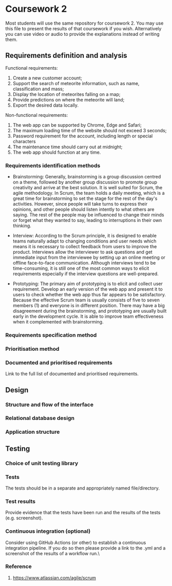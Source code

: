 # Coursework 2

 Most students will use the same repository for coursework 2. You may use this file to present the results of that
 coursework if you wish. Alternatively you can use video or audio to provide the explanations instead of writing them.

 ## Requirements definition and analysis
 Functional requirements: 
 1. Create a new customer account;
 2. Support the search of meteorite information, such as name, classification and mass;
 3. Display the location of meteorites falling on a map;
 4. Provide predictions on where the meteorite will land;
 5. Export the desired data locally.

 Non-functional requirements:
 1. The web app can be supported by Chrome, Edge and Safari;
 2. The maximum loading time of the website should not exceed 3 seconds;
 3. Password requirement for the account, including length or special characters
 4. The maintenance time should carry out at midnight;
 5. The web app should function at any time.

 ### Requirements identification methods
 - Brainstorming: Generally, brainstorming is a group discussion centred on a theme, followed by another group discussion 
   to promote group creativity and arrive at the best solution. It is well suited for Scrum, the agile methodology. In Scrum, 
   the team holds a daily meeting, which is a great time for brainstorming to set the stage for the rest of the day's activities.
   However, since people will take turns to express their opinions, and other people should listen intently to what others 
   are saying. The rest of the people may be influenced to change their minds or forget what they wanted to say, leading
   to interruptions in their own thinking.


 - Interview: According to the Scrum principle, it is designed to enable teams naturally adapt to changing conditions and
   user needs which means it is necessary to collect feedback from users to improve the product. Interviews allow the interviewer
   to ask questions and get immediate input from the interviewee by setting up an online meeting or offline face-to-face
   communication. Although interviews tend to be time-consuming, it is still one of the most common ways to elicit requirements
   especially if the interview questions are well-prepared.
   

 - Prototyping: The primary aim of prototyping is to elicit and collect user requirement. Develop an early version of the 
   web app and present it to users to check whether the web app thus far appears to be satisfactory. Because the effective
   Scrum team is usually consists of five to seven members (1) and everyone is in different position. There may have a big
   disagreement during the brainstorming, and prototyping are usually built early in the development cycle. It is able to 
   improve team effectiveness when it complemented with brainstorming.
   
 
 ### Requirements specification method
 


 ### Prioritisation method


 ### Documented and prioritised requirements
 Link to the full list of documented and prioritised requirements.


 ## Design
 ### Structure and flow of the interface
 

 ### Relational database design

 ### Application structure


 ## Testing
 ### Choice of unit testing library

 ### Tests
 The tests should be in a separate and appropriately named file/directory.

 ### Test results
 Provide evidence that the tests have been run and the results of the tests (e.g. screenshot).

 ### Continuous integration (optional)
 Consider using GitHub Actions (or other) to establish a continuous integration pipeline. If you do so then please provide a link to the .yml and a screenshot of the results of a workflow run.\
 
 ### Reference
 1. https://www.atlassian.com/agile/scrum